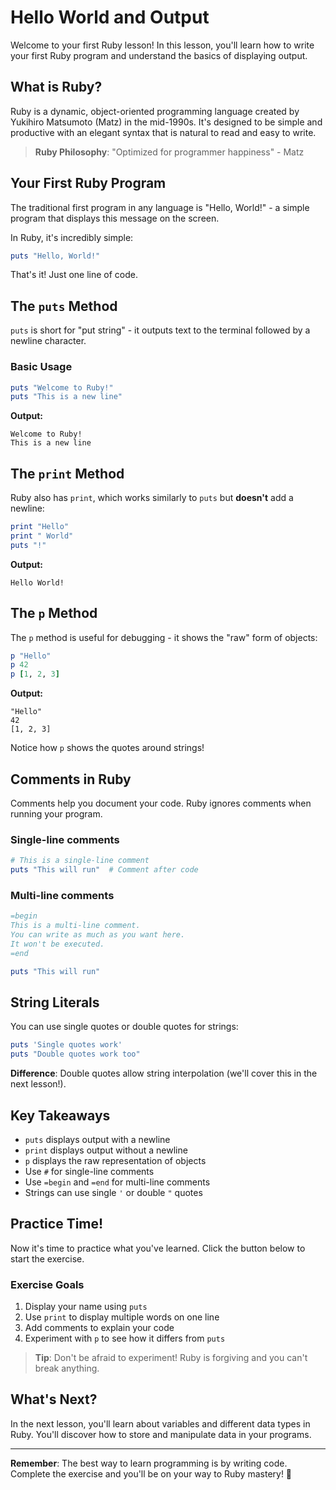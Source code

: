 # Hello World and Output

Welcome to your first Ruby lesson! In this lesson, you'll learn how to write your first Ruby program and understand the basics of displaying output.

## What is Ruby?

Ruby is a dynamic, object-oriented programming language created by Yukihiro Matsumoto (Matz) in the mid-1990s. It's designed to be simple and productive with an elegant syntax that is natural to read and easy to write.

> **Ruby Philosophy**: "Optimized for programmer happiness" - Matz

## Your First Ruby Program

The traditional first program in any language is "Hello, World!" - a simple program that displays this message on the screen.

In Ruby, it's incredibly simple:

```ruby
puts "Hello, World!"
```

That's it! Just one line of code.

## The `puts` Method

`puts` is short for "put string" - it outputs text to the terminal followed by a newline character.

### Basic Usage

```ruby
puts "Welcome to Ruby!"
puts "This is a new line"
```

**Output:**
```
Welcome to Ruby!
This is a new line
```

## The `print` Method

Ruby also has `print`, which works similarly to `puts` but **doesn't** add a newline:

```ruby
print "Hello"
print " World"
puts "!"
```

**Output:**
```
Hello World!
```

## The `p` Method

The `p` method is useful for debugging - it shows the "raw" form of objects:

```ruby
p "Hello"
p 42
p [1, 2, 3]
```

**Output:**
```
"Hello"
42
[1, 2, 3]
```

Notice how `p` shows the quotes around strings!

## Comments in Ruby

Comments help you document your code. Ruby ignores comments when running your program.

### Single-line comments

```ruby
# This is a single-line comment
puts "This will run"  # Comment after code
```

### Multi-line comments

```ruby
=begin
This is a multi-line comment.
You can write as much as you want here.
It won't be executed.
=end

puts "This will run"
```

## String Literals

You can use single quotes or double quotes for strings:

```ruby
puts 'Single quotes work'
puts "Double quotes work too"
```

**Difference**: Double quotes allow string interpolation (we'll cover this in the next lesson!).

## Key Takeaways

- `puts` displays output with a newline
- `print` displays output without a newline  
- `p` displays the raw representation of objects
- Use `#` for single-line comments
- Use `=begin` and `=end` for multi-line comments
- Strings can use single `'` or double `"` quotes

## Practice Time!

Now it's time to practice what you've learned. Click the button below to start the exercise.

### Exercise Goals

1. Display your name using `puts`
2. Use `print` to display multiple words on one line
3. Add comments to explain your code
4. Experiment with `p` to see how it differs from `puts`

> **Tip**: Don't be afraid to experiment! Ruby is forgiving and you can't break anything.

## What's Next?

In the next lesson, you'll learn about variables and different data types in Ruby. You'll discover how to store and manipulate data in your programs.

---

**Remember**: The best way to learn programming is by writing code. Complete the exercise and you'll be on your way to Ruby mastery! 🚀
